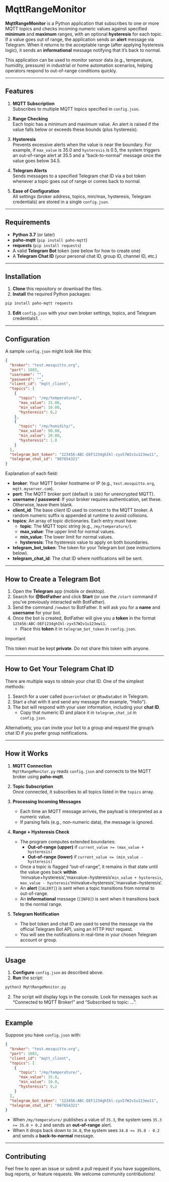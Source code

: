 # MqttRangeMonitor

**MqttRangeMonitor** is a Python application that subscribes to one or more MQTT topics and checks incoming numeric values against specified **minimum** and **maximum** ranges, with an optional **hysteresis** for each topic. If a value goes out of range, the application sends an **alert** message via Telegram. When it returns to the acceptable range (after applying hysteresis logic), it sends an **informational** message notifying that it’s back to normal.

This application can be used to monitor sensor data (e.g., temperature, humidity, pressure) in industrial or home automation scenarios, helping operators respond to out-of-range conditions quickly.

---

## Features

1. **MQTT Subscription**  
    Subscribes to multiple MQTT topics specified in `config.json`.
    
2. **Range Checking**  
    Each topic has a minimum and maximum value. An alert is raised if the value falls below or exceeds these bounds (plus hysteresis).
    
3. **Hysteresis**  
    Prevents excessive alerts when the value is near the boundary. For example, if `max_value` is 35.0 and `hysteresis` is 0.5, the system triggers an out-of-range alert at 35.5 and a “back-to-normal” message once the value goes below 34.5.
    
4. **Telegram Alerts**  
    Sends messages to a specified Telegram chat ID via a bot token whenever a topic goes out of range or comes back to normal.
    
5. **Ease of Configuration**  
    All settings (broker address, topics, min/max, hysteresis, Telegram credentials) are stored in a single `config.json`.
    

---

## Requirements

- **Python 3.7** (or later)
- **paho-mqtt** (`pip install paho-mqtt`)
- **requests** (`pip install requests`)
- A valid **Telegram Bot** token (see below for how to create one)
- A **Telegram Chat ID** (your personal chat ID, group ID, channel ID, etc.)

---

## Installation

1. **Clone** this repository or download the files.
2. **Install** the required Python packages:
    
~~~ bash
pip install paho-mqtt requests
~~~

3. **Edit** `config.json` with your own broker settings, topics, and Telegram credentials1. .

---

## Configuration

A sample `config.json` might look like this:
~~~ json
{
  "broker": "test.mosquitto.org",
  "port": 1883,
  "username": "",
  "password": "",
  "client_id": "mqtt_client",
  "topics": [
    {
      "topic": "/my/temperature/",
      "max_value": 35.00,
      "min_value": 10.00,
      "hysteresis": 0.2
    },
    {
      "topic": "/my/humidity/",
      "max_value": 90.00,
      "min_value": 20.00,
      "hysteresis": 1.0
    }
  ],
  "telegram_bot_token": "123456:ABC-DEF1234ghIkl-zyx57W2v1u123ew11",
  "telegram_chat_id": "987654321"
}

~~~

Explanation of each field:

- **broker**: Your MQTT broker hostname or IP (e.g., `test.mosquitto.org`, `mqtt.myserver.com`).
- **port**: The MQTT broker port (default is `1883` for unencrypted MQTT).
- **username / password**: If your broker requires authentication, set these. Otherwise, leave them blank.
- **client_id**: The base client ID used to connect to the MQTT broker. A random numeric suffix is appended at runtime to avoid collisions.
- **topics**: An array of topic dictionaries. Each entry must have:
    - **topic**: The MQTT topic string (e.g., `/my/temperature/`).
    - **max_value**: The upper limit for normal values.
    - **min_value**: The lower limit for normal values.
    - **hysteresis**: The hysteresis value to apply on both boundaries.
- **telegram_bot_token**: The token for your Telegram bot (see instructions below).
- **telegram_chat_id**: The chat ID where notifications will be sent.

---

## How to Create a Telegram Bot

1. Open the **Telegram** app (mobile or desktop).
2. Search for **@BotFather** and click **Start** (or use the `/start` command if you’ve previously interacted with BotFather).
3. Send the command `/newbot` to BotFather. It will ask you for a **name** and **username** for your bot.
4. Once the bot is created, BotFather will give you a **token** in the format `123456:ABC-DEF1234ghIkl-zyx57W2v1u123ew11`.
    - Place this **token** it in `telegram_bot_token` in `config.json`.


> [!IMPORTANT]
> This token must be kept **private**. Do not share this token with anyone.

---

## How to Get Your Telegram Chat ID

There are multiple ways to obtain your chat ID. One of the simplest methods:

1. Search for a user called `@userinfobot` or `@RawDataBot` in Telegram.
2. Start a chat with it and send any message (for example, “Hello”).
3. The bot will respond with your user information, including your **chat ID**.
    - Copy that numeric ID and place it in `telegram_chat_id` in `config.json`.

Alternatively, you can invite your bot to a group and request the group’s chat ID if you prefer group notifications.

---

## How it Works

1. **MQTT Connection**  
    `MqttRangeMonitor.py` reads `config.json` and connects to the MQTT broker using **paho-mqtt**.
    
2. **Topic Subscription**  
    Once connected, it subscribes to all topics listed in the `topics` array.
    
3. **Processing Incoming Messages**
    
    - Each time an MQTT message arrives, the payload is interpreted as a numeric value.
    - If parsing fails (e.g., non-numeric data), the message is ignored.
4. **Range + Hysteresis Check**
    
    - The program computes extended boundaries:
        - **Out-of-range (upper)** if `current_value >= (max_value + hysteresis)`
        - **Out-of-range (lower)** if `current_value <= (min_value - hysteresis)`
    - Once a topic is flagged “out-of-range”, it remains in that state until the value goes back **within**  
        ‘minvalue+hysteresis‘,‘maxvalue−hysteresis‘`min_value + hysteresis`, `max_value - hysteresis`‘minv​alue+hysteresis‘,‘maxv​alue−hysteresis‘.
    - An **alert** (`[ALERT]`) is sent when a topic transitions from normal to out-of-range.
    - An **informational** message (`[INFO]`) is sent when it transitions back to the normal range.
5. **Telegram Notification**
    
    - The bot token and chat ID are used to send the message via the official Telegram Bot API, using an HTTP `POST` request.
    - You will see the notifications in real-time in your chosen Telegram account or group.

---

## Usage

1. **Configure** `config.json` as described above.
2. **Run** the script:

~~~ bash
python3 MqttRangeMonitor.py
~~~

2. The script will display logs in the console. Look for messages such as “Connected to MQTT Broker!” and “Subscribed to topic: …”.

---

## Example

Suppose you have `config.json` with:
~~~ json
{
  "broker": "test.mosquitto.org",
  "port": 1883,
  "client_id": "mqtt_client",
  "topics": [
    {
      "topic": "/my/temperature/",
      "max_value": 35.0,
      "min_value": 10.0,
      "hysteresis": 0.2
    }
  ],
  "telegram_bot_token": "123456:ABC-DEF1234ghIkl-zyx57W2v1u123ew11",
  "telegram_chat_id": "987654321"
}

~~~

- When `/my/temperature/` publishes a value of `35.3`, the system sees `35.3 >= 35.0 + 0.2` and sends an **out-of-range** alert.
- When it drops back down to `34.8`, the system sees `34.8 <= 35.0 - 0.2` and sends a **back-to-normal** message.

---

## Contributing

Feel free to open an issue or submit a pull request if you have suggestions, bug reports, or feature requests. We welcome community contributions!